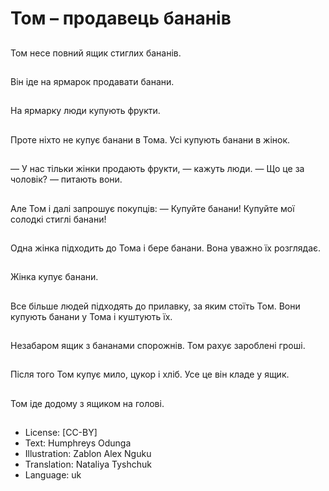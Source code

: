 # Том – продавець бананів

##
Том несе повний ящик стиглих бананів.

##
Він іде на ярмарок продавати банани.

##
На ярмарку люди купують фрукти.

##
Проте ніхто не купує банани в Тома. Усі купують банани в жінок.

##
— У нас тільки жінки продають фрукти, — кажуть люди.
— Що це за чоловік? — питають вони.

##
Але Том і далі запрошує покупців:
— Купуйте банани! Купуйте мої солодкі стиглі банани!

##
Одна жінка підходить до Тома і бере банани. Вона уважно їх розглядає.

##
Жінка купує банани.

##
Все більше людей підходять до прилавку, за яким стоїть Том. Вони купують банани у Тома і куштують їх.

##
Незабаром ящик з бананами спорожнів. Том рахує зароблені гроші.

##
Після того Том купує мило, цукор і хліб. Усе це він кладе у ящик.

##
Том іде додому з ящиком на голові.

##
* License: [CC-BY]
* Text: Humphreys Odunga
* Illustration: Zablon Alex Nguku
* Translation: Nataliya Tyshchuk
* Language: uk

